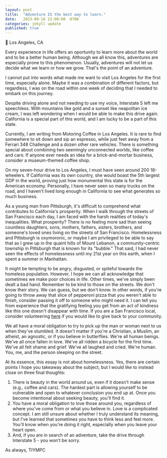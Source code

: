 ```yaml
---
layout: post
title:  "Adventure IS the best way to learn."
date:   2023-09-16 22:00:00 -0700
categories: jekyll update
published: true
---
```

📍 Los Angeles, CA

Every experience in life offers an oportunity to learn more about the world and to be a better human being. Although we all know this, adventures are especially prone to this phenomenon. Usually, adventures will not let us decide what we learn or how we grow. That's the point of an adventure.

I cannot put into words what made me want to visit Los Angeles for the first time, especially alone. Maybe it was a combination of different factors, but regardless, I was on the road within one week of deciding that I needed to embark on this journey.

Despite driving alone and not needing to use my voice, Interstate 5 left me speechless. With mountains like gold and a sunset like neapolitan ice cream, I was left wondering when I would be able to make this drive again. California is a special part of this world, and I am lucky to be a part of this state.

Currently, I am writing from Motoring Coffee in Los Angeles. It is rare to find somewhere to sit down and sip an espresso, while just feet away from a Ferrari 348 Challenge and a dozen other rare vehicles. There is something special about combining two seemingly unconnected worlds, like coffee and cars: If anyone ever needs an idea for a brick-and-mortar business, consider a museum-themed coffee shop.

On my seven-hour drive to Los Angeles, I must have seen around 200 18-wheelers. If California was its own country, she would boast the 5th largest GDP in the world, proving just how monumental this state is for the American economy. Personally, I have never seen so many trucks on the road, and I haven't lived long enough in California to see what generates so much business.

As a young man from Pittsburgh, it's difficult to comprehend what contributes to California's prosperity. When I walk through the streets of San Francisco each day, I am faced with the harsh realities of today's inequalities. What prosperity? There is no feeling more sad than seeing countless daughters, sons, mothers, fathers, sisters, brothers, and someone's loved ones living on the streets of San Francisco. Homelessness and Pittsburgh is oxymoronic, or maybe I am privileged to be able to say that as I grew up in the quaint hills of Mount Lebanon, a community-centric township in Pittsburgh that is known for its "bubble." That said, I had never seen the effects of homelessness until my 21st year on this earth, when I spent a summer in Manhattan.

It might be tempting to be angry, disgusted, or spiteful towards the homeless population. However, I hope we can all acknowledge that sometimes we make poor choices in life. Other times, we've simply been dealt a bad hand. Remember to be kind to those on the streets. We don't know their story. We can guess, but we don't know. In other words, if you're going to throw away that slice of pepperoni pizza that you weren't able to finish, consider passing it off to someone who might need it. I can tell you from experience that the gratifying feeling you get from an act of kindness like this one doesn't disappear with time. If you are a San Francisco local, consider volunteering [here](https://www.sfmfoodbank.org/volunteer/) if you would like to give back to your community.

We all have a moral obligation to try to pick up the man or woman next to us when they've stumbled. It doesn't matter if you're a Christian, a Muslim, an atheist, an agnostic, or if you believe in butterflies. We're all human beings. We've all once fallen in love. We've all ridden a bicycle for the first time. We've all felt shame and grief. We've all laughed and cried. We're human. You, me, and the person sleeping on the street.

At its essence, this essay is not about homelessness. Yes, there are certain points I hope you takeaway about the subject, but I would like to instead close on three final thoughts:
1. There is beauty in the world around us, even if it doesn't make sense (e.g., coffee and cars). The hardest part is allowing yourself to be vulnerable and open to whatever conclusion you end up at. Once you become intentional about seeking beauty, you'll find it.
2. You have a moral obligation to love those around you, regardless of where you've come from or what you believe in. Love is a complicated concept. I am still unsure about whether I truly understand its meaning, but I've learned that sometimes you have to think less and feel more. You'll know when you're doing it right, especially when you leave your heart open.
3. And, if you are in search of an adventure, take the drive through Interstate 5 - you won't be sorry.

As always, TIYMPC